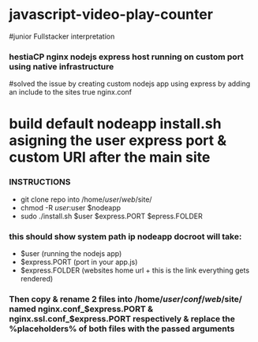 # javascript-video-play-counter
#junior Fullstacker interpretation

### hestiaCP nginx nodejs express host running on custom port using native infrastructure
#solved the issue by creating custom nodejs app using express by adding an include to the sites true nginx.conf

# build default nodeapp install.sh asigning the user express port & custom URI after the main site
### INSTRUCTIONS
 - git clone repo into /home/$user/web/$site/
 - chmod -R $user:$user $nodeapp
 - sudo ./install.sh $user $express.PORT $epress.FOLDER
### this should show system path ip nodeapp docroot will take:
 * $user (running the nodejs app)
 * $express.PORT (port in your app.js)
 * $express.FOLDER (websites home url + this is the link everything gets rendered)
  
### Then copy & rename 2 files into /home/$user/conf/web/$site/ named nginx.conf_$express.PORT & nginx.ssl.conf_$express.PORT respectively & replace the %placeholders% of both files with the passed arguments

